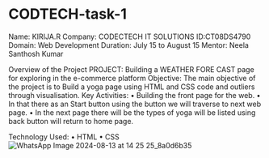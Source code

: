 # CODTECH-task-1
Name: KIRIJA.R
Company: CODECTECH IT SOLUTIONS
ID:CT08DS4790  
Domain: Web Development 
Duration: July 15 to August 15
Mentor: Neela Santhosh Kumar

Overview of the Project PROJECT: Building a WEATHER FORE CAST page for exploring in the e-commerce 
platform Objective: The main objective of the project is to Build a yoga page using HTML and CSS code and outliers through visualisation.
Key Activities:
• Building the front page for the web.
• In that there as an Start button using the button we will traverse to next web page. 
• In the next page there will be the types of yoga will be listed using back button will return to home page.

Technology Used: 
• HTML 
• CSS 
![WhatsApp Image 2024-08-13 at 14 25 25_8a0d6b35](https://github.com/user-attachments/assets/165f87b5-913e-4041-8458-d30927971335)
